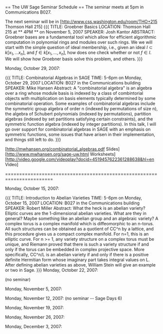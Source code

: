 == The UW Sage Seminar Schedule ==
The seminar meets at 5pm in Communications B027.


The next seminar will be in
[http://www.css.washington.edu/room/THO+215 Thomson Hall 215]
{{{
TITLE: Groebner Basics
LOCATION: Thomson Hall 215 at ** 4PM ** on November 5, 2007
SPEAKER: Josh Kantor
ABSTRACT:
Groebner bases are a fundamental tool which allow for efficient
algorithmic computation in polynomial rings and modules over such rings.
We we will start with the simple question of ideal membership, i.e.,
given an ideal $I \subset k[x_1,\ldots x_n]$, and $f \in k[x_1,\ldots,
x_n]$, how does one check whether or not $f\in I$. We will show how
Groebner basis solve this problem, and others.
}}}


Monday, October 29, 2007:

{{{
TITLE: Combinatorial Algebras in SAGE
TIME: 5-6pm on Monday, October 29, 2007
LOCATION: B027 in the Communications building
SPEAKER: Mike Hansen
Abstract:  A "combinatorial algebra" is an algebra over a ring whose module
basis is indexed by a class of combintorial objects with multiplication on
basis elements typically determined by some combinatorial operation.  Some
examples of combinatorial algebras include the symmetric group algebra of order
n (indexed by permutations of size n), the algebra of Schubert polynomials
(indexed by permutations), partition algebras (indexed by set partitions
satisfying certain constraints), and the symmetric function algebra (indexed
by integer partitions).  In this talk, I will go over support for combinatorial
 algebras in SAGE with an emphasis on symmetric functions, some issues
that have arisen in their implementation, and things still left to do.
}}}


[http://mwhansen.org/combinatorial_algebras.pdf Slides] [http://www.mwhansen.org/sage-uw.html Worksheets] [http://video.google.com/videoplay?docid=4519457622361288638&hl=en Video]

=======================================================================

Monday, October 15, 2007:

{{{
TITLE: Introduction to Abelian Varieties
TIME: 5-6pm on Monday, October 15, 2007
LOCATION: B027 in the Communications building
SPEAKER: Robert Miller
Abstract: What the heck is an abelian variety? Elliptic curves are
the 1-dimensional abelian varieties.   What are they in general?  Maybe
something like an abelian group and an algebraic variety? A complex
torus is a complex manifold which is diffeomorphic to an n-torus. All
such structures can be obtained as a quotient of CC^n by a lattice,
and this procedure gives us a compact complex manifold. For n=1, this
is an elliptic curve. For n >= 1, any variety structure on a complex
torus must be unique, and Riemann proved that there is such a variety
structure if and only if the torus can be embedded in complex
projective space. More specifically, CC^n/L is an abelian variety if
and only if there is a positive definite Hermitian form whose
imaginary part takes integral values on L.
After defining abelian varieties as above, William Stein will give
an example or two in Sage.
}}}
Monday, October 22, 2007:

(no seminar)

Monday, November 5, 2007:

Monday, November 12, 2007: (no seminar -- Sage Days 6)

Monday, November 19, 2007:

Monday, November 26, 2007:

Monday, December 3, 2007:
